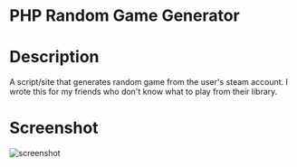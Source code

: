 # PHP Random Game Generator

# Description

A script/site that generates random game from the user's steam account.
I wrote this for my friends who don't know what to play from their library.

# Screenshot

![screenshot](https://github.com/mediocreeee/phpSteamRand/screenshot.png)
